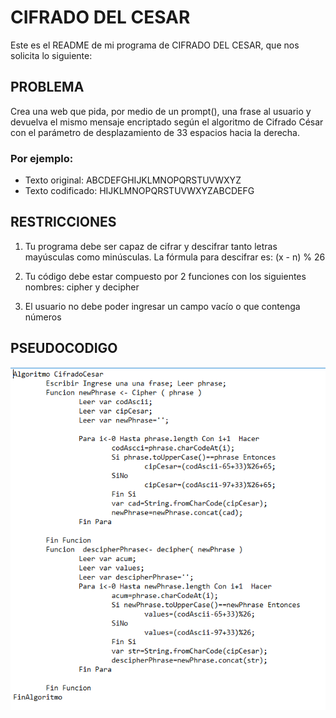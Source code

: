 # CIFRADO DEL CESAR

Este es el README de mi programa de CIFRADO DEL CESAR, que nos solicita lo siguiente:

## PROBLEMA

Crea una web que pida, por medio de un prompt(), una frase al usuario y devuelva el
mismo mensaje encriptado según el algoritmo de Cifrado César con el parámetro de
desplazamiento de 33 espacios hacia la derecha.

### Por ejemplo:

- Texto original: ABCDEFGHIJKLMNOPQRSTUVWXYZ
- Texto codificado: HIJKLMNOPQRSTUVWXYZABCDEFG

## RESTRICCIONES

1. Tu programa debe ser capaz de cifrar y descifrar tanto letras mayúsculas como minúsculas. La fórmula para descifrar es: (x - n) % 26

2. Tu código debe estar compuesto por 2 funciones con los siguientes nombres: cipher y decipher

3. El usuario no debe poder ingresar un campo vacío o que contenga números

## PSEUDOCODIGO

![pseudocodigo](assets/pseudocodigo.png)
